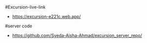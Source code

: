 #Excursion-live-link
- https://excursion-e221c.web.app/

#server code
- https://github.com/Syeda-Aisha-Ahmad/excursion_server_repo/

